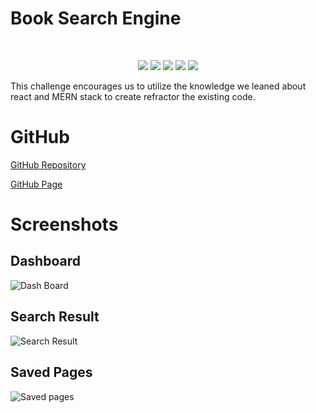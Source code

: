 # Book Search Engine

</br>
  <p align="center">
    <img src="https://img.shields.io/github/languages/count/Gareth-Kwan/
book-search-engine?style=for-the-badge"  />
    <img src="https://img.shields.io/github/languages/top/Gareth-Kwan/
book-search-engine?style=for-the-badge"  />
    <img src="https://img.shields.io/github/repo-size/Gareth-Kwan/
book-search-engine?style=for-the-badge"  />   
    <img src="https://img.shields.io/tokei/lines/github/Gareth-Kwan/
book-search-engine?style=for-the-badge"  />
    <img src="https://img.shields.io/github/last-commit/Gareth-Kwan/
book-search-engine?style=for-the-badge" />  
</p>

This challenge encourages us to utilize the knowledge we leaned about react and MERN stack to create refractor the existing code.

# GitHub

[GitHub Repository](https://github.com/Gareth-Kwan/book-search-engine)

[GitHub Page](https://gareth-kwan.github.io/react-portfolio/)

# Screenshots

## Dashboard

![Dash Board](https://user-images.githubusercontent.com/108771904/219216977-6cefd6e2-fb54-4e8f-986a-e851aa6b6690.jpg)

## Search Result

![Search Result](https://user-images.githubusercontent.com/108771904/219216979-b577b2e0-9a68-4d2f-b6bc-e2f92bbadd31.jpg)

## Saved Pages

![Saved pages ](https://user-images.githubusercontent.com/108771904/219216987-93191f34-bd5c-475a-831b-44caee6721a7.jpg)
